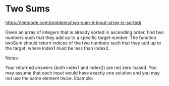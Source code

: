 # Two Sums
https://leetcode.com/problems/two-sum-ii-input-array-is-sorted/


Given an array of integers that is already sorted in ascending order, find two numbers such that they add up to a specific target number. The function twoSum should return indices of the two numbers such that they add up to the target, where index1 must be less than index2.

Notes:

Your returned answers (both index1 and index2) are not zero-based.
You may assume that each input would have exactly one solution and you may not use the same element twice.
Example:


